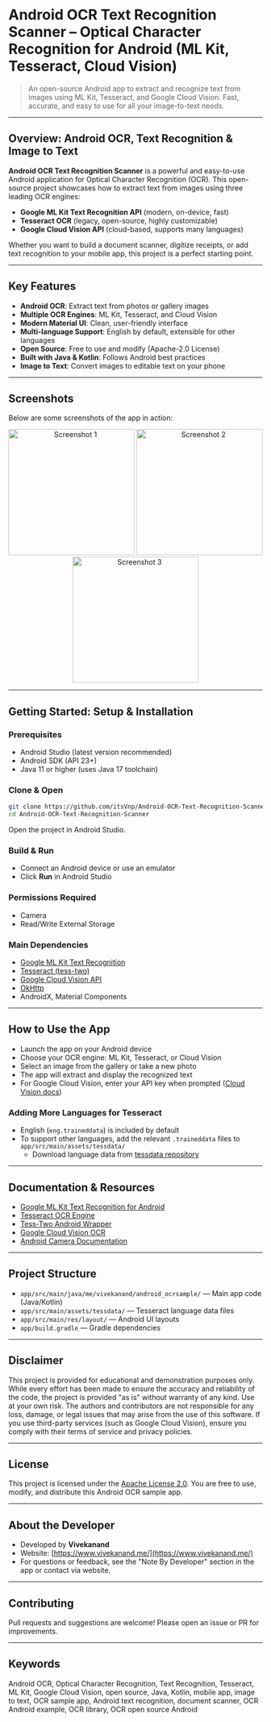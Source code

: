 <!--
Android OCR Text Recognition Scanner | Android OCR Sample App | Optical Character Recognition | ML Kit | Tesseract | Google Cloud Vision | Open Source | Java | Kotlin | Mobile App | Image to Text
-->

# Android OCR Text Recognition Scanner – Optical Character Recognition for Android (ML Kit, Tesseract, Cloud Vision)

> An open-source Android app to extract and recognize text from images using ML Kit, Tesseract, and Google Cloud Vision. Fast, accurate, and easy to use for all your image-to-text needs.

---

## Overview: Android OCR, Text Recognition & Image to Text

**Android OCR Text Recognition Scanner** is a powerful and easy-to-use Android application for Optical Character Recognition (OCR). This open-source project showcases how to extract text from images using three leading OCR engines:
- **Google ML Kit Text Recognition API** (modern, on-device, fast)
- **Tesseract OCR** (legacy, open-source, highly customizable)
- **Google Cloud Vision API** (cloud-based, supports many languages)

Whether you want to build a document scanner, digitize receipts, or add text recognition to your mobile app, this project is a perfect starting point.

---

## Key Features
- **Android OCR**: Extract text from photos or gallery images
- **Multiple OCR Engines**: ML Kit, Tesseract, and Cloud Vision
- **Modern Material UI**: Clean, user-friendly interface
- **Multi-language Support**: English by default, extensible for other languages
- **Open Source**: Free to use and modify (Apache-2.0 License)
- **Built with Java & Kotlin**: Follows Android best practices
- **Image to Text**: Convert images to editable text on your phone

---

## Screenshots

Below are some screenshots of the app in action:

<p align="center">
  <img src="app/src/main/res/drawable/screenshoot_1.jpeg" alt="Screenshot 1" width="250"/>
  <img src="app/src/main/res/drawable/screenshoot_2.jpeg" alt="Screenshot 2" width="250"/>
  <img src="app/src/main/res/drawable/screenshoot_3.jpeg" alt="Screenshot 3" width="250"/>
</p>

---

## Getting Started: Setup & Installation

### Prerequisites
- Android Studio (latest version recommended)
- Android SDK (API 23+)
- Java 11 or higher (uses Java 17 toolchain)

### Clone & Open
```sh
git clone https://github.com/itsVnp/Android-OCR-Text-Recognition-Scanner.git
cd Android-OCR-Text-Recognition-Scanner
```
Open the project in Android Studio.

### Build & Run
- Connect an Android device or use an emulator
- Click **Run** in Android Studio

### Permissions Required
- Camera
- Read/Write External Storage

### Main Dependencies
- [Google ML Kit Text Recognition](https://developers.google.com/ml-kit/vision/text-recognition/android)
- [Tesseract (tess-two)](https://github.com/adaptech-cz/Tesseract4Android)
- [Google Cloud Vision API](https://cloud.google.com/vision/docs/ocr)
- [OkHttp](https://square.github.io/okhttp/)
- AndroidX, Material Components

---

## How to Use the App
- Launch the app on your Android device
- Choose your OCR engine: ML Kit, Tesseract, or Cloud Vision
- Select an image from the gallery or take a new photo
- The app will extract and display the recognized text
- For Google Cloud Vision, enter your API key when prompted ([Cloud Vision docs](https://cloud.google.com/vision/docs/ocr))

### Adding More Languages for Tesseract
- English (`eng.traineddata`) is included by default
- To support other languages, add the relevant `.traineddata` files to `app/src/main/assets/tessdata/`
  - Download language data from [tessdata repository](https://github.com/tesseract-ocr/tessdata)

---

## Documentation & Resources
- [Google ML Kit Text Recognition for Android](https://developers.google.com/ml-kit/vision/text-recognition/android)
- [Tesseract OCR Engine](https://github.com/tesseract-ocr/tesseract)
- [Tess-Two Android Wrapper](https://github.com/adaptech-cz/Tesseract4Android)
- [Google Cloud Vision OCR](https://cloud.google.com/vision/docs/ocr)
- [Android Camera Documentation](https://developer.android.com/training/camera)

---

## Project Structure
- `app/src/main/java/me/vivekanand/android_ocrsample/` — Main app code (Java/Kotlin)
- `app/src/main/assets/tessdata/` — Tesseract language data files
- `app/src/main/res/layout/` — Android UI layouts
- `app/build.gradle` — Gradle dependencies

---

## Disclaimer

This project is provided for educational and demonstration purposes only. While every effort has been made to ensure the accuracy and reliability of the code, the project is provided "as is" without warranty of any kind. Use at your own risk. The authors and contributors are not responsible for any loss, damage, or legal issues that may arise from the use of this software. If you use third-party services (such as Google Cloud Vision), ensure you comply with their terms of service and privacy policies.

---

## License

This project is licensed under the [Apache License 2.0](https://www.apache.org/licenses/LICENSE-2.0). You are free to use, modify, and distribute this Android OCR sample app.

---

## About the Developer
- Developed by **Vivekanand**
- Website: [https://www.vivekanand.me/](https://www.vivekanand.me/)
- For questions or feedback, see the "Note By Developer" section in the app or contact via website.

---

## Contributing
Pull requests and suggestions are welcome! Please open an issue or PR for improvements.

---

## Keywords
Android OCR, Optical Character Recognition, Text Recognition, Tesseract, ML Kit, Google Cloud Vision, open source, Java, Kotlin, mobile app, image to text, OCR sample app, Android text recognition, document scanner, OCR Android example, OCR library, OCR open source Android


